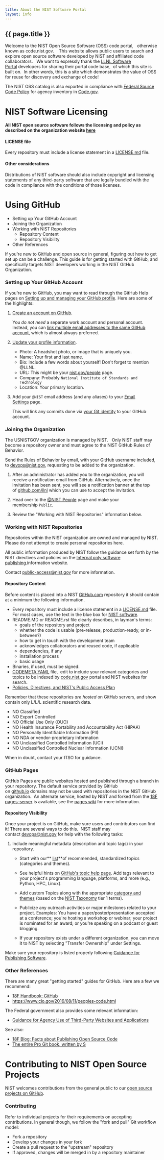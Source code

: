 ```yaml
---
title: About the NIST Software Portal
layout: info
---
```


## {{ page.title }}

Welcome to the NIST Open Source Software (OSS) code portal,   otherwise known as code.nist.gov.    This website allows public users to search and explore open source software developed by NIST and affiliated code collaborators.   We want to expressly thank the [LLNL Software Portal](https://software.llnl.gov/) developers for sharing their portal code base,  of which this site is built on.  In other words, this is a site which demonstrates the value of OSS for reuse for discovery and exchange of code! 

The NIST OSS catalog is also exported in compliance with [Federal Source Code Policy](https://code.gov/agency-compliance/compliance/dashboard) for agency inventory in [Code.gov](https://code.gov/).   

NIST Software Licensing
=======================

**All NIST open source software follows the licensing and policy as described on the organization website [here](https://www.nist.gov/open/copyright-fair-use-and-licensing-statements-srd-data-software-and-technical-series-publications)**

#### LICENSE file

Every repository must include a license statement in a [LICENSE.md](https://github.com/usnistgov/newrepotemplate/blob/master/LICENSE.md) file.

#### Other considerations

Distributions of NIST software should also include copyright and licensing statements of any third-party software that are legally bundled with the code in compliance with the conditions of those licenses.

Using GitHub
============

-   Setting up Your GitHub Account
-   Joining the Organization
-   Working with NIST Repositories
    -   Repository Content
    -   Repository Visibility
-   Other References

If you're new to GitHub and open source in general, figuring out how to get set up can be a challenge. This guide is for getting started with GitHub, and specifically targets NIST developers working in the NIST GitHub Organization.

### Setting up Your GitHub Account

If you're new to GitHub, you may want to read through the GitHub Help pages on [Setting up and managing your GitHub profile](https://help.github.com/categories/setting-up-and-managing-your-github-profile/). Here are some of the highlights:

1.  [Create an account on GitHub](https://github.com/join).

    You *do not need* a separate work account and personal account. Instead, you can [link multiple email addresses to the same GitHub account](https://help.github.com/articles/adding-an-email-address-to-your-github-account/), which is almost always preferred.

2.  [Update your profile information](https://github.com/settings/profile).

    -   Photo: A headshot photo, or image that is uniquely you.
    -   Name: Your first and last name.
    -   Bio: Include a few words about yourself! Don't forget to mention @LLNL.
    -   URL: This might be your [nist.gov/people](http://nist.gov/people) page.
    -   Company: Probably `National Institute of Standards and Technology`
    -   Location: Your primary location.
3.  Add your `@NIST` email address (and any aliases) to your [Email Settings](https://github.com/settings/emails) page.

    This will link any commits done via [your Git identity](https://git-scm.com/book/en/v2/Getting-Started-First-Time-Git-Setup#Your-Identity) to your GitHub account.

### Joining the Organization

The USNISTGOV organization is managed by NIST.   Only NIST staff may become a repository owner and must agree to the NIST GitHub Rules of Behavior.

Send the Rules of Behavior by email, with your GitHub username included, to <devops@nist.gov>, requesting to be added to the organization.

1.  After an administrator has added you to the organization, you will receive a notification email from GitHub. Alternatively, once the invitation has been sent, you will see a notification banner at the top of [github.com/llnl](http://github.com/llnl) which you can use to accept the invitation.

2.  Head over to the [@NIST People](https://github.com/orgs/USNISTGOV/people) page and make your membership `Public`.

3.  Review the "Working with NIST Repositories" information below.

### Working with NIST Repositories

Repositories within the NIST organization are owned and managed by NIST.  Please do not attempt to create personal repositories here.

All public information produced by NIST follow the guidance set forth by the NIST directives and policies on the [Internal only software publishing ](https://inet.nist.gov/adlp/publishing-instructions/publishing-software)information website.

Contact [public-access@nist.gov](mailto:public-access@nist.gov?subject=Publishing%20Instructions%20page%20on%20inet) for more information.

#### Repository Content

Before content is placed into a NIST [GitHub.com](http://github.com/) repository it should contain at a minimum the following information.

-   Every repository must include a license statement in a [LICENSE.md](https://github.com/usnistgov/opensource-repo/blob/master/LICENSE.md) file. For most cases, use the text in the blue box for [NIST software](https://www.nist.gov/director/copyright-fair-use-and-licensing-statements-srd-data-and-software#software).
-   README.MD or README.rst file clearly describes, in layman's terms:
    -   goals of the repository and project
    -   whether the code is usable (pre-release, production-ready, or in-between?)
    -   how to get in touch with the development team
    -   acknowledges collaborators and reused code, if applicable
    -   dependencies, if any
    -   installation process
    -   basic usage
-   Binaries, if used, must be signed.[\
    ](https://github.com/usnistgov/discuss/issues/2)
-   [CODEMETA.YAML](https://github.com/usnistgov/opensource-repo/blob/master/CODEMETA.yaml) file,  edit to include your relevant categories and topics to be indexed by [code.nist.gov](https://code.nist.gov/) portal and NIST websites for search.
-   [Policies, Directives, and NIST's Public Access Plan](https://www.nist.gov/topics/data/public-access-nist-research/policies-directives-and-nists-public-access-plan)

Remember that these repositories *are hosted* on GitHub servers, and show contain only L/L/L scientific research data.

-   NO Classified
-   NO Export Controlled
-   NO Official Use Only (OUO)
-   NO Health Insurance Portability and Accountability Act (HIPAA)
-   NO Personally Identifiable Information (PII)
-   NO NDA or vendor-proprietary information
-   NO Unclassified Controlled Information (UCI)
-   NO Unclassified Controlled Nuclear Information (UCNI)

When in doubt, contact your ITSO for guidance.

### GitHub Pages

GitHub Pages are public websites hosted and published through a branch in your repository. The default service provided by GitHub on [github.io](http://github.io/) domains may not be used with repositories in the NIST GitHub organization.  An alternate service, hosted by NIST and forked from the [18F pages-server](https://github.com/18f/pages-server) is available, see the [pages wiki](https://github.com/usnistgov/pages-root/wiki) for more information.

#### Repository Visibility 

Once your project is on GitHub, make sure users and contributors can find it! There are several ways to do this.  NIST staff may contact [devops@nist.gov](mailto:public-access@nist.gov) for help with the following tasks:

1.  Include meaningful metadata (description and topic tags) in your repository. 

    -   Start with our** [list](https://github.com/usnistgov/opensource-repo/blob/master/CODEMETA.yaml)**of recommended, standardized topics (categories and themes).

    -   See helpful hints on [GitHub's topic help page](https://help.github.com/articles/about-topics/). Add tags relevant to your project's programming language, platforms, and more (e.g., Python, HPC, Linux).

    -   Add custom Topics along with the appropriate [category ](https://github.com/usnistgov/opensource-repo/blob/master/CODEMETA.yaml)[and themes](https://github.com/usnistgov/opensource-repo/blob/master/CODEMETA.yaml) (based on the [NIST Taxonomy](https://data.nist.gov/od/id/691DDF3315711C14E0532457068146BE1907) tier 1 terms).

    -   Publicize any outreach activities or major milestones related to your project. Examples: You have a paper/poster/presentation accepted at a conference; you're hosting a workshop or webinar; your project is nominated for an award; or you're speaking on a podcast or guest blogging.

    -   If your repository exists under a different organization, you can move it to NIST by selecting "Transfer Ownership" under Settings.

Make sure your repository is listed properly following [Guidance for Publishing Software](https://inet.nist.gov/adlp/publishing-instructions/publishing-software).

### Other References

There are many great "getting started" guides for GitHub. Here are a few we recommend:

-   [18F Handbook: GitHub](https://handbook.18f.gov/github/)
-   <https://www.cio.gov/2016/08/11/peoples-code.html>

The Federal government also provides some relevant information:

-   [Guidance for Agency Use of Third-Party Websites and Applications](https://obamawhitehouse.archives.gov/sites/default/files/omb/assets/memoranda_2010/m10-23.pdf)

See also:

-   [18F Blog: Facts about Publishing Open Source Code](https://18f.gsa.gov/2016/08/08/facts-about-publishing-open-source-code-in-government/)
-   [The entire Pro Git book, written by S](https://git-scm.com/book/en/v2)

Contributing to NIST Open Source Projects
=========================================

NIST welcomes contributions from the general public to our [open source projects on GitHub](https://github.com/usnistgov). 

### Contributing

Refer to individual projects for their requirements on accepting contributions. In general though, we follow the "fork and pull" Git workflow model:

-   Fork a repository
-   Develop your changes in your fork
-   Create a pull request to the "upstream" repository
-   If approved, changes will be merged in by a repository maintainer
